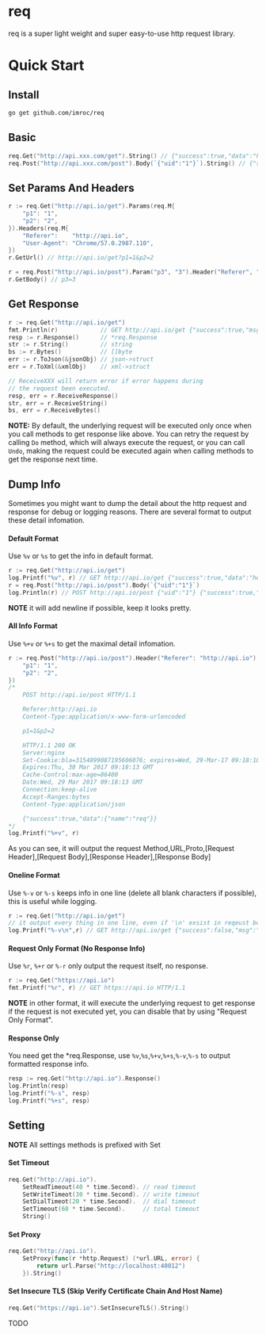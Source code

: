 req
==============
req is a super light weight and super easy-to-use  http request library.


# Quick Start
## Install
``` sh
go get github.com/imroc/req
```

## Basic 
``` go
req.Get("http://api.xxx.com/get").String() // {"success":true,"data":"hello roc"}
req.Post("http://api.xxx.com/post").Body(`{"uid":"1"}`).String() // {"success":true,"data":{"name":"roc"}}
```

## Set Params And Headers
``` go
r := req.Get("http://api.io/get").Params(req.M{
	"p1": "1",
	"p2": "2",
}).Headers(req.M{
	"Referer":    "http://api.io",
	"User-Agent": "Chrome/57.0.2987.110",
})
r.GetUrl() // http://api.io/get?p1=1&p2=2

r = req.Post("http://api.io/post").Param("p3", "3").Header("Referer", "http://api.io")
r.GetBody() // p3=3
```

## Get Response
```go
r := req.Get("http://api.io/get")
fmt.Println(r)            // GET http://api.io/get {"success":true,"msg":"hello req"}
resp := r.Response()      // *req.Response
str := r.String()         // string
bs := r.Bytes()           // []byte
err := r.ToJson(&jsonObj) // json->struct
err = r.ToXml(&xmlObj)    // xml->struct

// ReceiveXXX will return error if error happens during
// the request been executed.
resp, err = r.ReceiveResponse()
str, err = r.ReceiveString()
bs, err = r.ReceiveBytes()
```
**NOTE:** By default, the underlying request will be executed only once when you call methods to get response like above.
You can retry the request by calling `Do` method, which will always execute the request, or you can call `Undo`, making the request could be executed again when calling methods to get the response next time.

## Dump Info
Sometimes you might want to dump the detail about the http request and response for debug or logging reasons. 
There are several format to output these detail infomation.


#### Default Format
Use `%v` or `%s` to get the info in default format.
``` go
r := req.Get("http://api.io/get")
log.Printf("%v", r) // GET http://api.io/get {"success":true,"data":"hello req"}
r = req.Post("http://api.io/post").Body(`{"uid":"1"}`)
log.Println(r) // POST http://api.io/post {"uid":"1"} {"success":true,"data":{"name":"req"}}
```
**NOTE** it will add newline if possible, keep it looks pretty. 


#### All Info Format
Use `%+v` or `%+s` to get the maximal detail infomation.
``` go
r := req.Post("http://api.io/post").Header("Referer": "http://api.io").Params(req.M{
	"p1": "1",
	"p2": "2",
})
/*
	POST http://api.io/post HTTP/1.1

	Referer:http://api.io
	Content-Type:application/x-www-form-urlencoded

	p1=1&p2=2

	HTTP/1.1 200 OK
	Server:nginx
	Set-Cookie:bla=3154899087195606076; expires=Wed, 29-Mar-17 09:18:18 GMT; domain=api.xxx.com; path=/
	Expires:Thu, 30 Mar 2017 09:18:13 GMT
	Cache-Control:max-age=86400
	Date:Wed, 29 Mar 2017 09:18:13 GMT
	Connection:keep-alive
	Accept-Ranges:bytes
	Content-Type:application/json

	{"success":true,"data":{"name":"req"}}
*/
log.Printf("%+v", r)
```
As you can see, it will output the request Method,URL,Proto,[Request Header],[Request Body],[Response Header],[Response Body]


#### Oneline Format
Use `%-v` or `%-s` keeps info in one line (delete all blank characters if possible), this is useful while logging.
``` go
r := req.Get("http://api.io/get")
// it output every thing in one line, even if '\n' exsist in reqeust body or response body.
log.Printf("%-v\n",r) // GET http://api.io/get {"success":false,"msg":"system busy"}
```


#### Request Only Format (No Response Info)
Use `%r`, `%+r` or `%-r` only output the request itself, no response.
``` go
r := req.Get("https://api.io")
fmt.Printf("%r", r) // GET https://api.io HTTP/1.1
```
**NOTE** in other format, it will execute the underlying request to get response if the request is not executed yet, you can disable that by using "Request Only Format".


#### Response Only
You need get the *req.Response, use `%v`,`%s`,`%+v`,`%+s`,`%-v`,`%-s` to output formatted response info.
``` go
resp := req.Get("http://api.io").Response()
log.Println(resp)
log.Printf("%-s", resp)
log.Printf("%+s", resp)
```

## Setting
**NOTE** All settings methods is prefixed with Set
#### Set Timeout
``` go
req.Get("http://api.io").
	SetReadTimeout(40 * time.Second). // read timeout
	SetWriteTimeot(30 * time.Second). // write timeout
	SetDialTimeot(20 * time.Second).  // dial timeout
	SetTimeout(60 * time.Second).     // total timeout
	String()
```

#### Set Proxy
``` go
req.Get("http://api.io").
	SetProxy(func(r *http.Request) (*url.URL, error) {
		return url.Parse("http://localhost:40012")
	}).String()
```

#### Set Insecure TLS (Skip Verify Certificate Chain And Host Name)
``` go
req.Get("https://api.io").SetInsecureTLS().String()
```

TODO
